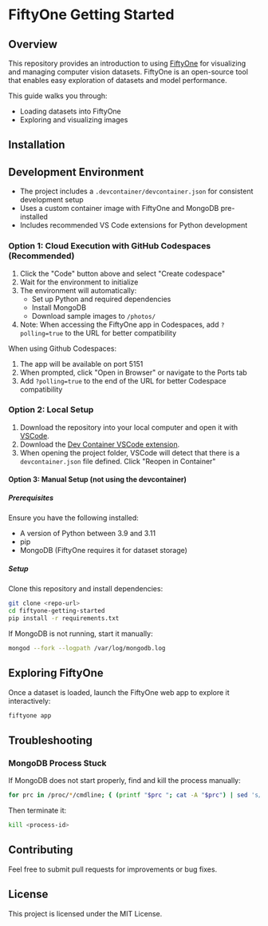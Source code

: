 # FiftyOne Getting Started

## Overview
This repository provides an introduction to using [FiftyOne](https://voxel51.com/fiftyone/) for visualizing and managing computer vision datasets. FiftyOne is an open-source tool that enables easy exploration of datasets and model performance.

This guide walks you through:
- Loading datasets into FiftyOne
- Exploring and visualizing images


## Installation

## Development Environment
- The project includes a `.devcontainer/devcontainer.json` for consistent development setup
- Uses a custom container image with FiftyOne and MongoDB pre-installed
- Includes recommended VS Code extensions for Python development

### Option 1: Cloud Execution with GitHub Codespaces (Recommended)
1. Click the "Code" button above and select "Create codespace"
2. Wait for the environment to initialize
3. The environment will automatically:
   - Set up Python and required dependencies
   - Install MongoDB
   - Download sample images to `/photos/`
4. Note: When accessing the FiftyOne app in Codespaces, add `?polling=true` to the URL for better compatibility

When using Github Codespaces:
1. The app will be available on port 5151
2. When prompted, click "Open in Browser" or navigate to the Ports tab
3. Add `?polling=true` to the end of the URL for better Codespace compatibility

### Option 2: Local Setup 

1. Download the repository into your local computer and open it with [VSCode](https://code.visualstudio.com/).
2. Download the [Dev Container VSCode extension](https://marketplace.visualstudio.com/items?itemName=ms-vscode-remote.remote-containers).
2. When opening the project folder, VSCode will detect that there is a `devcontainer.json` file defined. Click "Reopen in Container"


#### Option 3: Manual Setup (not using the devcontainer)
##### Prerequisites
Ensure you have the following installed:
- A version of Python between 3.9 and 3.11
- pip
- MongoDB (FiftyOne requires it for dataset storage)

##### Setup
Clone this repository and install dependencies:
```sh
git clone <repo-url>
cd fiftyone-getting-started
pip install -r requirements.txt
```

If MongoDB is not running, start it manually:
```sh
mongod --fork --logpath /var/log/mongodb.log
```


## Exploring FiftyOne
Once a dataset is loaded, launch the FiftyOne web app to explore it interactively:
```sh
fiftyone app
```

## Troubleshooting
### MongoDB Process Stuck
If MongoDB does not start properly, find and kill the process manually:
```sh
for prc in /proc/*/cmdline; { (printf "$prc "; cat -A "$prc") | sed 's/\^@/ /g;s|/proc/||;s|/cmdline||'; echo; } | grep mongo
```
Then terminate it:
```sh
kill <process-id>
```

## Contributing
Feel free to submit pull requests for improvements or bug fixes.

## License
This project is licensed under the MIT License.
